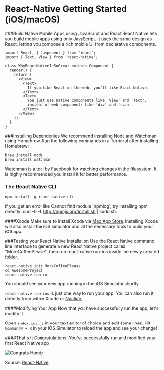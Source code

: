 # React-Native Getting Started (iOS/macOS)

###Build Native Mobile Apps using JavaScript and React
React Native lets you build mobile apps using only JavaScript. It uses the same design as React, letting you compose a rich mobile UI from declarative components.

````
import React, { Component } from 'react';
import { Text, View } from 'react-native';

class WhyReactNativeIsSoGreat extends Component {
  render() {
    return (
      <View>
        <Text>
          If you like React on the web, you'll like React Native.
        </Text>
        <Text>
          You just use native components like 'View' and 'Text',
          instead of web components like 'div' and 'span'.
        </Text>
      </View>
    );
  }
}

````

###Installing Dependenies
We recommend installing Node and Watchman using Homebrew. Run the following commands in a Terminal after installing Homebrew:

`````
brew install node
brew install watchman
`````
[Watchman](https://facebook.github.io/watchman/) is a tool by Facebook for watching changes in the filesystem. It is highly recommended you install it for better performance.


### The React Native CLI

````
npm install -g react-native-cli
````
If you get an error like Cannot find module 'npmlog', try installing npm directly: curl -0 -L http://npmjs.org/install.sh | sudo sh.

####Xcode
Make sure to install Xcode via [Mac App Store](https://itunes.apple.com/us/app/xcode/id497799835?mt=12). Installing Xcode will also install the iOS simulator and all the necessary tools to build your iOS app.

###Testing your React Native Installation
Use the React Native command line interface to generate a new React Native project called "MoreCoffeePlease", then run react-native run-ios inside the newly created folder.

````
react-native init MoreCoffeePlease
cd AwesomeProject
react-native run-io
````

You should see your new app running in the iOS Simulator shortly.

`react-native run-ios` is just one way to run your app. You can also run it directly from within Xcode or [Nuclide.](https://nuclide.io/)

####Modifying Your App
Now that you have successfully run the app, let's modify it.

Open `index.ios.js` in your text editor of choice and edit some lines.
Hit `Command⌘ + R` in your iOS Simulator to reload the app and see your change!

####That's It
Congratulations! You've successfully run and modified your first React Native app

![Congrats Homie](https://facebook.github.io/react-native/img/react-native-congratulations.png "Congrats Homie")

Source: [React-Native](https://facebook.github.io/react-native/docs/getting-started.html#content)
